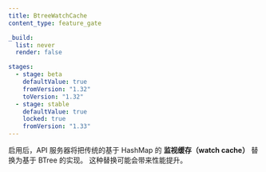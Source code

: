 ```yaml
---
title: BtreeWatchCache
content_type: feature_gate

_build:
  list: never
  render: false

stages:
  - stage: beta 
    defaultValue: true
    fromVersion: "1.32"
    toVersion: "1.32"
  - stage: stable
    defaultValue: true
    locked: true
    fromVersion: "1.33"
---
```


<!--
When enabled, the API server will replace the legacy HashMap-based _watch cache_
with a BTree-based implementation. This replacement may bring performance improvements.
-->
启用后，API 服务器将把传统的基于 HashMap 的 **监视缓存（watch cache）** 替换为基于 BTree 的实现。
这种替换可能会带来性能提升。
